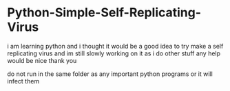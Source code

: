 # Python-Simple-Self-Replicating-Virus
i am learning python and i thought it would be a good idea to try make a self replicating virus and im still slowly working on it as i do other stuff any help would be nice thank you

do not run in the same folder as any important python programs or it will infect them
